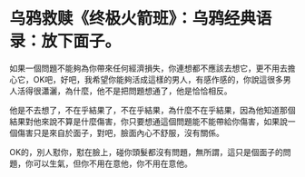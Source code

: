 # 乌鸦救赎《终极火箭班》：乌鸦经典语录：放下面子。

如果一個問題不能夠為你帶來任何經濟損失，你連想都不應該去想它，更不用去擔心它，OK吧，好吧，我希望你能夠活成這樣的男人，有感作感的，你說這很多男人活得很瀟灑，為什麼，他不是把問題想通了，他是恰恰相反。

他是不去想了，不在乎結果了，不在乎結果，為什麼不在乎結果，因為他知道那個結果對他來說不算是什麼傷害，你只要想通這個問題能不能帶給你傷害，如果說一個傷害只是來自於面子，對吧，臉面內心不舒服，沒有關係。

OK的，別人懟你，懟在臉上，碰你頭髮都沒有問題，無所謂，這只是個面子的問題，你可以生氣，但你不用在意他，你不用在意他。

